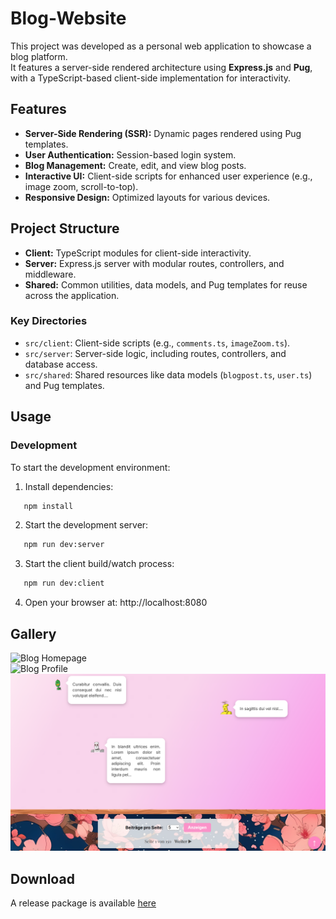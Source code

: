 # Blog-Website

This project was developed as a personal web application to showcase a blog platform.  
It features a server-side rendered architecture using **Express.js** and **Pug**, with a TypeScript-based client-side implementation for interactivity.

## Features

- **Server-Side Rendering (SSR):** Dynamic pages rendered using Pug templates.  
- **User Authentication:** Session-based login system.  
- **Blog Management:** Create, edit, and view blog posts.  
- **Interactive UI:** Client-side scripts for enhanced user experience (e.g., image zoom, scroll-to-top).  
- **Responsive Design:** Optimized layouts for various devices.  

## Project Structure

- **Client:** TypeScript modules for client-side interactivity.  
- **Server:** Express.js server with modular routes, controllers, and middleware.  
- **Shared:** Common utilities, data models, and Pug templates for reuse across the application.  

### Key Directories
- `src/client`: Client-side scripts (e.g., `comments.ts`, `imageZoom.ts`).  
- `src/server`: Server-side logic, including routes, controllers, and database access.  
- `src/shared`: Shared resources like data models (`blogpost.ts`, `user.ts`) and Pug templates.  

## Usage

### Development

To start the development environment:

1. Install dependencies:
```sh
   npm install
```

2. Start the development server:
```sh
   npm run dev:server
```

3. Start the client build/watch process:
```sh
   npm run dev:client
```

4. Open your browser at:
   http://localhost:8080

## Gallery

![Blog Homepage](screenshots/web_index.png)  
![Blog Profile](screenshots/web_profile.png)
![Blog Comments](screenshots/web_comments.png)

## Download

A release package is available [here](https://github.com/lufa3014/Blog-Website/releases/latest)
